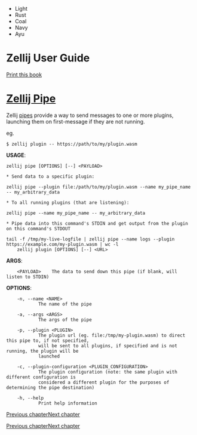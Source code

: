 - Light
- Rust
- Coal
- Navy
- Ayu

# Zellij User Guide

[Print this book](print.html "Print this book")

# [Zellij Pipe](zellij-pipe.html\#zellij-pipe)

Zellij [pipes](plugin-pipes.html) provide a way to send messages to one or more plugins, launching them on first-message if they are not running.

eg.

```
$ zellij plugin -- https://path/to/my/plugin.wasm

```

**USAGE**:

```
zellij pipe [OPTIONS] [--] <PAYLOAD>

* Send data to a specific plugin:

zellij pipe --plugin file:/path/to/my/plugin.wasm --name my_pipe_name -- my_arbitrary_data

* To all running plugins (that are listening):

zellij pipe --name my_pipe_name -- my_arbitrary_data

* Pipe data into this command's STDIN and get output from the plugin on this command's STDOUT

tail -f /tmp/my-live-logfile | zellij pipe --name logs --plugin https://example.com/my-plugin.wasm | wc -l
    zellij plugin [OPTIONS] [--] <URL>

```

**ARGS**:

```
    <PAYLOAD>    The data to send down this pipe (if blank, will listen to STDIN)

```

**OPTIONS**:

```
    -n, --name <NAME>
            The name of the pipe

    -a, --args <ARGS>
            The args of the pipe

    -p, --plugin <PLUGIN>
            The plugin url (eg. file:/tmp/my-plugin.wasm) to direct this pipe to, if not specified,
            will be sent to all plugins, if specified and is not running, the plugin will be
            launched

    -c, --plugin-configuration <PLUGIN_CONFIGURATION>
            The plugin configuration (note: the same plugin with different configuration is
            considered a different plugin for the purposes of determining the pipe destination)

    -h, --help
            Print help information

```

[Previous chapter](zellij-plugin.html "Previous chapter")[Next chapter](layouts.html "Next chapter")

[Previous chapter](zellij-plugin.html "Previous chapter")[Next chapter](layouts.html "Next chapter")

